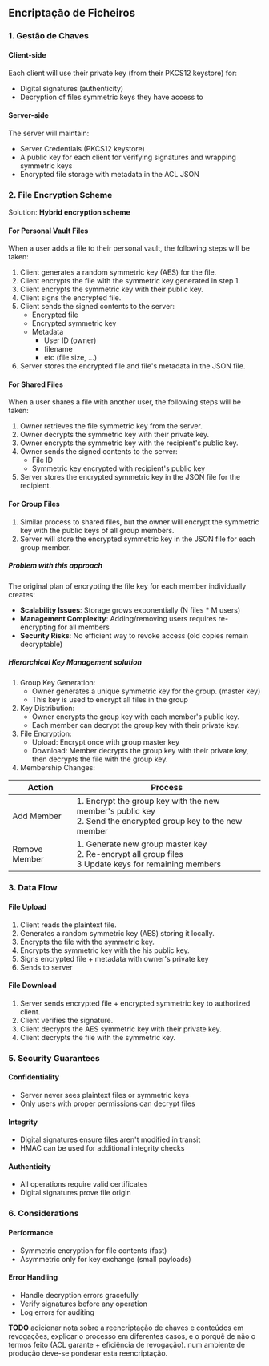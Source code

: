 ## Encriptação de Ficheiros

### 1. Gestão de Chaves

#### Client-side

Each client will use their private key (from their PKCS12 keystore) for:

- Digital signatures (authenticity)
- Decryption of files symmetric keys they have access to

#### Server-side

The server will maintain:

- Server Credentials (PKCS12 keystore)
- A public key for each client for verifying signatures and wrapping symmetric keys
- Encrypted file storage with metadata in the ACL JSON

### 2. File Encryption Scheme

Solution: **Hybrid encryption scheme**

#### For Personal Vault Files

When a user adds a file to their personal vault, the following steps will be taken:

1. Client generates a random symmetric key (AES) for the file.
2. Client encrypts the file with the symmetric key generated in step 1.
3. Client encrypts the symmetric key with their public key.
4. Client signs the encrypted file.
5. Client sends the signed contents to the server:
    - Encrypted file
    - Encrypted symmetric key
    - Metadata
        - User ID (owner)
        - filename
        - etc (file size, ...)
6. Server stores the encrypted file and file's metadata in the JSON file.

#### For Shared Files

When a user shares a file with another user, the following steps will be taken:

1. Owner retrieves the file symmetric key from the server.
2. Owner decrypts the symmetric key with their private key.
3. Owner encrypts the symmetric key with the recipient's public key.
4. Owner sends the signed contents to the server:
    - File ID
    - Symmetric key encrypted with recipient's public key
5. Server stores the encrypted symmetric key in the JSON file for the recipient.

#### For Group Files

1. Similar process to shared files, but the owner will encrypt the symmetric key
   with the public keys of all group members.
2. Server will store the encrypted symmetric key in the JSON file for each group member.

##### Problem with this approach

The original plan of encrypting the file key for each member individually creates:

- **Scalability Issues**: Storage grows exponentially (N files * M users)
- **Management Complexity**: Adding/removing users requires re-encrypting for all members
- **Security Risks**: No efficient way to revoke access (old copies remain decryptable)

##### Hierarchical Key Management solution

1. Group Key Generation:
    - Owner generates a unique symmetric key for the group. (master key)
    - This key is used to encrypt all files in the group
2. Key Distribution:
    - Owner encrypts the group key with each member's public key.
    - Each member can decrypt the group key with their private key.
3. File Encryption:
    - Upload: Encrypt once with group master key
    - Download: Member decrypts the group key with their private key,
        then decrypts the file with the group key.
4. Membership Changes:

 Action       | Process
--------------|---------
Add Member    | 1. Encrypt the group key with the new member's public key<br> 2. Send the encrypted group key to the new member
Remove Member | 1. Generate new group master key<br> 2. Re-encrypt all group files<br> 3 Update keys for remaining members

### 3. Data Flow

#### File Upload

1. Client reads the plaintext file.
2. Generates a random symmetric key (AES) storing it locally.
3. Encrypts the file with the symmetric key.
4. Encrypts the symmetric key with the his public key.
5. Signs encrypted file + metadata with owner's private key
6. Sends to server

#### File Download

1. Server sends encrypted file + encrypted symmetric key to authorized client.
2. Client verifies the signature.
3. Client decrypts the AES symmetric key with their private key.
4. Client decrypts the file with the symmetric key.

### 5. Security Guarantees

#### Confidentiality

- Server never sees plaintext files or symmetric keys
- Only users with proper permissions can decrypt files

#### Integrity

- Digital signatures ensure files aren't modified in transit
- HMAC can be used for additional integrity checks

#### Authenticity

- All operations require valid certificates
- Digital signatures prove file origin

### 6. Considerations

#### Performance

- Symmetric encryption for file contents (fast)
- Asymmetric only for key exchange (small payloads)

#### Error Handling

- Handle decryption errors gracefully
- Verify signatures before any operation
- Log errors for auditing

**TODO** adicionar nota sobre a reencriptação de chaves e conteúdos em revogações,
explicar o processo em diferentes casos, e o porquê de não o termos feito
(ACL garante + eficiência de revogação). num ambiente de produção deve-se ponderar
esta reencriptação.
